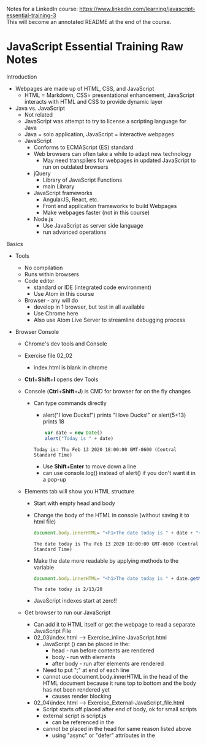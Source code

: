 Notes for a LinkedIn course: https://www.linkedin.com/learning/javascript-essential-training-3
<br>This will become an annotated README at the end of the course.


# JavaScript Essential Training Raw Notes

Introduction

- Webpages are made up of HTML, CSS, and JavaScript
  - HTML = Markdown, CSS= presentational enhancement, JavaScript interacts with HTML and CSS to provide dynamic layer
- Java vs. JavaScript
  - Not related
  - JavaScript was attempt to try to license a scripting language for Java
  - Java = solo application, JavaScript = interactive webpages
  - JavaScript
    - Conforms to ECMAScript (ES) standard
    - Web browsers can often take a while to adapt new technology
      - May need transpilers for webpages in updated JavaScript to run on outdated browsers
    - jQuery
      - Library of JavaScript Functions
      - main Library
    - JavaScript frameworks
      - AngularJS, React, etc.
      - Front end application frameworks to build Webpages
      - Make webpages faster (not in this course)
    - Node.js
      - Use JavaScript as server side language
      - run advanced operations

Basics
- Tools
  - No compilation
  - Runs within browsers
  - Code editor
    - standard or IDE (integrated code environment)
    - Use Atom in this course
  - Browser - any will do
    - develop in 1 browser, but test in all available
    - Use Chrome here
    - Also use Atom Live Server to streamline debugging process

- Browser Console
  - Chrome's dev tools and Console
  - Exercise file 02_02
    - index.html is blank in chrome
  - <b>Ctrl</b>+<b>Shift</b>+<b>I</b> opens dev Tools
  - Console (<b>Ctrl</b>+<b>Shift</b>+<b>J</b>) is CMD for browser for on the fly changes
    - Can type commands directly
      - alert("I love Ducks!") prints "I love Ducks!" or alert(5+13) prints 18


      ``` javascript
          var date = new Date()
          alert("Today is " + date)
      ```
      ```
      Today is: Thu Feb 13 2020 18:00:00 GMT-0600 (Central Standard Time)
      ```


        - Use <b>Shift</b>+<b>Enter</b> to move down a line
        - can use console.log() instead of alert() if you don't want it in a pop-up
  - Elements tab will show you HTML structure
    - Start with empty head and body
    - Change the body of the HTML in console (without saving it to html file)

        ```JavaScript
        document.body.innerHTML= "<h1>The date today is " + date + "</h1>"
        ```
        ```
        The date today is Thu Feb 13 2020 18:00:00 GMT-0600 (Central Standard Time)
        ```    

    - Make the date more readable by applying methods to the variable

        ```JavaScript
        document.body.innerHTML= "<h1>The date today is " + date.getMonth() + "/" + date.getDate() + "/" + date.getYear() + "</h1>"
        ```
        ```
        The date today is 2/13/20
        ```



    - JavaScript indexes start at zero!!

  - Get browser to run our JavaScript
    - Can add it to HTML itself or get the webpage to read a separate JavaScript File
    - 02_03\index.html --> Exercise_inline-JavaScript.html
      - JavaScript (<script></script>) can be placed in the:
        - head - run before contents are rendered
        - body - run with elements
        - after body - run after elements are rendered
      - Need to put ";" at end of each line
      - cannot use document.body.innerHTML in the head of the HTML document because it runs top to bottom and the body has not been rendered yet
        - causes render blocking
    - 02_04\index.html --> Exercise_External-JavaScript_file.html
      - Script starts off placed after end of body, ok for small scripts
      - external script is script.js
        - can be referenced in the <script> using: <script src= "script.js"></script>
      - cannot be placed in the head for same reason listed above
        - using "async" or "defer" attributes in the <script> tag can prevent render blocking


- Writing good JavaScript (things to remember)
  - Case sensitive
  - Use camelCase
    - variables start with LOWERCASE letter
    - Objects and Classes start with UPPERCASE
    - CONSTANTS are all caps
  - Whitespace is ignored but must be used to make code human readable
  - End each statement with a semicolon
    - only necessary in certain situations, but helps with human readability
  - Comment liberally (same syntax as C++)
    - "//" for single line
    - "/\* \*/" for multiline



Working with Data
  - Variables
    - name cannot start with number
    - var declaration isn't necessary, but you may run into scoping problems
    - Syntax:

    ``` javascript
    var variableName = assignedValue;


    var a, b, sum;
    a = 4;
    b = 5;
    sum = a+b;

    ```

  - Data Types (6)
      - Numeric = regular numbers and integers;
      - String = letters and symbols; can use \" \" or \' \'
      - Boolean = true/false; lowercase, no quotation marks
      - null = empty; lowercase, no quotation marks
      - Undefined = create variable but don't set it to anything
      - Symbol, not included here
    - use console.log(typeof variableName) to get the variable type
    -Exercise 03_02
      - open console
      ``` javascript

        > console.log(typeof negInteger)
        VM115:1 number
        undefined
        > console.log(typeof escQuote)
        VM167:1 string
        undefined
        > console.log(typeof theSunIsWarm)
        VM209:1 boolean
        undefined
        > console.log(typeof emptyInside)
        VM262:1 object
        undefined
        > console.log(typeof justAnotherVariable)
        VM310:1 undefined
        undefined

      ```
    - Operators
      - = is an assignment
      - +, -, *, / ; PEMDAS; pretty standard
      - += , -=, *= for shorthand
      - ++ adds 1, -- subtracts 1
        - placing operator AFTER variableName (ex. a++) changes variable assignment
    - Strings and numbers
      - adding numeric and string creates string

      ``` javascript

      var a, b, sum;
      a = 4;
      b = "5";
      sum = a+b;


      // in console
      > sum
      "45"

      ```



Functions and Objects

JavaScript and the DOM, Part 1: Changing the DOM elements

Project: Creating an analog clock

JavaScript and the DOM, Part 2: Events

Project: Typing speed tester

Loops

Project: Automated Responsive Images Markup

Troubleshooting, Validating, and Minifying JavaScript

Bonus Chapter: Ask the instructor
